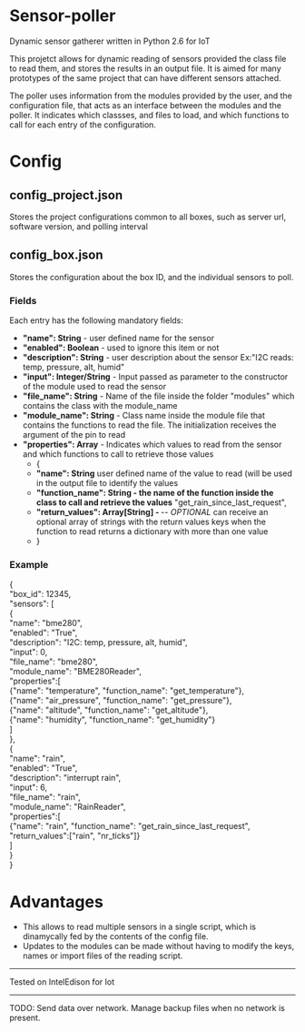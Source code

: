 # Sensor-poller
Dynamic sensor gatherer written in Python 2.6 for IoT

This projetct allows for dynamic reading of sensors provided the class file to read them, and stores the results in an output file. It is aimed for many prototypes of the same project that can have different sensors attached.

The poller uses information from the modules provided by the user, and the configuration file, that acts as an interface between the modules and the poller. It indicates which classses, and files to load, and which functions to call for each entry of the configuration.

# Config
## config_project.json
Stores the project configurations common to all boxes, such as server url, software version, and polling interval

## config_box.json
Stores the configuration about the box ID, and the individual sensors to poll.

### Fields
Each entry has the following mandatory fields:  
* <b>"name":                         String</b>          - user defined name for the sensor  
* <b>"enabled":                      Boolean</b>         - used to ignore this item or not  
* <b>"description":                  String</b>          - user description about the sensor Ex:"I2C reads: temp, pressure, alt, humid"  
* <b>"input":                        Integer/String</b>  - Input passed as parameter to the constructor of the module used to read the sensor  
* <b>"file_name":                    String</b>          - Name of the file inside the folder "modules" which contains the class with the module_name  
* <b>"module_name": <t>String</b>          - Class name inside the module file that contains the functions to read the file. The initialization receives the argument of the pin to read  
* <b>"properties":               Array</b>            - Indicates which values to read from the sensor and which functions to call to retrieve those values  
  *  {
    *   <b>"name": String</b> user defined name of the value to read (will be used in the output file to identify the values
    *   <b>"function_name": String - the name of the function inside the class to call and retrieve the values</b>  "get_rain_since_last_request",
    *   <b>"return_values": Array[String] - </b>  -- _OPTIONAL_ can receive an optional array of strings with the return values keys when the function to read returns a dictionary with more than one value  
  *   }


### Example
{  
    "box_id": 12345,  
  "sensors": [  
      {  
          "name": "bme280",  
          "enabled": "True",  
          "description": "I2C: temp, pressure, alt, humid",  
          "input": 0,  
          "file_name": "bme280",  
          "module_name": "BME280Reader",  
          "properties":[  
              {"name": "temperature",  "function_name": "get_temperature"},  
              {"name": "air_pressure", "function_name": "get_pressure"},  
              {"name": "altitude",     "function_name": "get_altitude"},  
              {"name": "humidity",     "function_name": "get_humidity"}  
          ]  
      },  
      {  
            "name": "rain",  
            "enabled": "True",  
            "description": "interrupt rain",  
            "input": 6,  
            "file_name": "rain",  
            "module_name": "RainReader",  
            "properties":[  
                {"name": "rain", "function_name": "get_rain_since_last_request", "return_values":["rain", "nr_ticks"]}  
            ]  
        }  
}  


# Advantages
*  This allows to read multiple sensors in a single script, which is dinamycally fed by the contents of the config file.
*  Updates to the modules can be made without having to modify the keys, names or import files of the reading script.

----------
Tested on IntelEdison for Iot


--------------
TODO: Send data over network. Manage backup files when no network is present.
